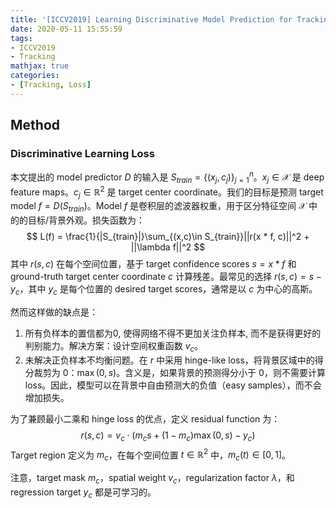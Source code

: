 ```yaml
---
title: '[ICCV2019] Learning Discriminative Model Prediction for Tracking'
date: 2020-05-11 15:55:59
tags:
- ICCV2019
- Tracking
mathjax: true
categories:
- [Tracking, Loss]
---
```


## Method

### Discriminative Learning Loss

本文提出的 model predictor $D$ 的输入是 $S_{train} = \{(x_j, c_j)\}_{j=1}^n$。$x_j \in \mathcal{X}$ 是 deep feature maps。$c_j \in \mathbb{R}^2$ 是 target center coordinate。我们的目标是预测 target model $f = D(S_{train})$。Model $f$ 是卷积层的滤波器权重，用于区分特征空间 $\mathcal X$ 中的的目标/背景外观。损失函数为：
$$
L(f) = \frac{1}{|S_{train}|}\sum_{(x,c)\in S_{train}}||r(x * f, c)||^2 + ||\lambda f||^2
$$
其中 $r(s,c)$ 在每个空间位置，基于 target confidence scores $s=x*f$ 和 ground-truth target center coordinate $c$ 计算残差。最常见的选择 $r(s,c)=s-y_c$，其中 $y_c$ 是每个位置的 desired target scores，通常是以 $c$ 为中心的高斯。

然而这样做的缺点是：

1. 所有负样本的置信都为0, 使得网络不得不更加关注负样本, 而不是获得更好的判别能力。解决方案：设计空间权重函数 $v_c$。
2. 未解决正负样本不均衡问题。在 $r$ 中采用 hinge-like loss，将背景区域中的得分裁剪为 0：$\max(0,s)$。含义是，如果背景的预测得分小于 0，则不需要计算 loss。因此，模型可以在背景中自由预测大的负值（easy samples），而不会增加损失。

为了兼顾最小二乘和 hinge loss 的优点，定义 residual function 为：
$$
r(s, c) = v_c \cdot (m_cs + (1 - m_c)\max(0, s) - y_c) 
$$
Target region 定义为 $m_c$，在每个空间位置 $t \in \mathbb{R}^2$ 中，$m_c(t) \in [0,1]$。

注意，target mask $m_c$，spatial weight $v_c$，regularization factor $\lambda$，和 regression target $y_c$ 都是可学习的。